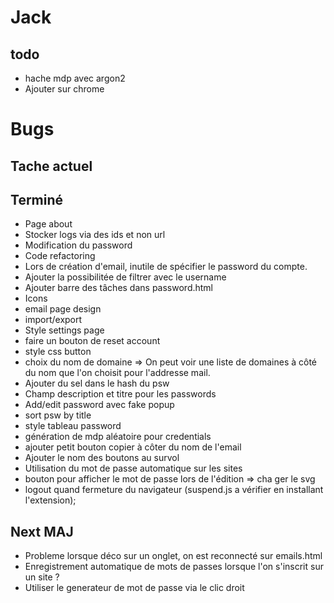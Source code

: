 # Jack

## todo
- hache mdp avec argon2
- Ajouter sur chrome

# Bugs 

## Tache actuel
## Terminé
- Page about
- Stocker logs via des ids et non url 
- Modification du password 
- Code refactoring 
- Lors de création d'email, inutile de spécifier le password du compte.
- Ajouter la possibilitée de filtrer avec le username
- Ajouter barre des tâches dans password.html
- Icons
- email page design
- import/export 
- Style settings page
- faire un bouton de reset account
- style css button
- choix du nom de domaine => On peut voir une liste de domaines à côté du nom que l'on choisit pour l'addresse mail.
- Ajouter du sel dans le hash du psw
- Champ description et titre pour les passwords
- Add/edit password avec fake popup
- sort psw by title
- style tableau password
- génération de mdp aléatoire pour credentials
- ajouter petit bouton copier à côter du nom de l'email
- Ajouter le nom des boutons au survol
- Utilisation du mot de passe automatique sur les sites 
- bouton pour afficher le mot de passe lors de l'édition => cha ger le svg
- logout quand fermeture du navigateur (suspend.js a vérifier en installant l'extension);


## Next MAJ
- Probleme lorsque déco sur un onglet, on est reconnecté sur emails.html
- Enregistrement automatique de mots de passes lorsque l'on s'inscrit sur un site ?
- Utiliser le generateur de mot de passe via le clic droit